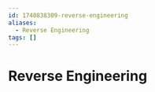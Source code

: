 ```yaml
---
id: 1740838309-reverse-engineering
aliases:
  - Reverse Engineering
tags: []
---
```


# Reverse Engineering
